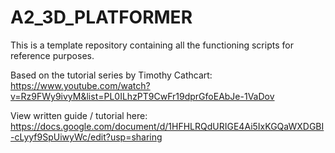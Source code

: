 # A2_3D_PLATFORMER
This is a template repository containing all the functioning scripts for reference purposes.

Based on the tutorial series by Timothy Cathcart:
https://www.youtube.com/watch?v=Rz9FWy9ivyM&list=PL0ILhzPT9CwFr19dprGfoEAbJe-1VaDov

View written guide / tutorial here:
https://docs.google.com/document/d/1HFHLRQdURIGE4Ai5IxKGQaWXDGBI-cLyyf9SpUiwyWc/edit?usp=sharing
